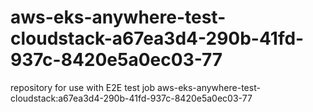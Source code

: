 # aws-eks-anywhere-test-cloudstack-a67ea3d4-290b-41fd-937c-8420e5a0ec03-77
repository for use with E2E test job aws-eks-anywhere-test-cloudstack:a67ea3d4-290b-41fd-937c-8420e5a0ec03-77
